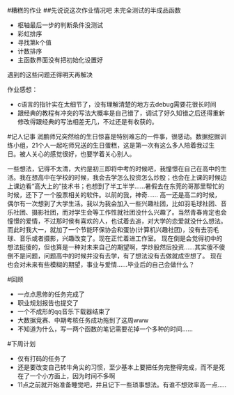 ﻿﻿#糟糕的作业##先说说这次作业情况吧未完全测试的半成品函数+ 枢轴最后一步的判断条件没测试+ 彩虹排序+ 寻找第k个值+ 计数排序+ 主函数界面没有把初始化设置好遇到的这些问题还得明天再解决作业感想：+ c语言的指针实在太细节了，没有理解清楚的地方去debug需要花很长时间+ 跟经典的教程有冲突的写法大概率是自己错了，调试了好久知错之后还得重新修改得跟经典的写法相差无几，不过还是有收获的。#记人记事  润鹏师兄突然给的生日惊喜是特别难忘的一件事，很感动。数据挖掘训练小组，21个人一起吃师兄送的生日蛋糕，这是第一次有这么多人陪着我过生日。被人关心的感觉很好，也要学着关心别人。     一些想法，记得不太清，大约是初三即将中考的时候吧，我憧憬在自己在高中的生活。我在想高中在学校的时候，我会去学怎么投资怎么炒股；也会在上课的时候边上课边看“高大上的”技术书；也想到了半工半学……暑假去在东莞的哥那里帮忙的时候，还下了一个股票相关的软件。以前的我，神奇……    高一还是高二的时候，偶尔有一次想到了大学生活。我以为我会加入一些兴趣社团，比如羽毛球社团、音乐社团、摄影社团，而对学生会等工作性就社团没什么兴趣了。当然青春肯定也会憧憬的爱情，不过那时侯有喜欢的人，也试着去追，对大学的恋爱就没什么想法。而此时我大一，就加了一个节能环保协会和蛋协(计算机兴趣社团)，没有去羽毛球、音乐或者摄影，兴趣改变了。现在正忙着进工作室。    现在倒是会觉得初中的想法挺傻的，但也算是一种对未来自己的期望啊，学炒股然后投资……其实傻不傻倒不是问题，问题高中的时候并没有去学，有了想法没有去做就成空想了。    现在也会对未来有些模糊的期望，事业与爱情……毕业后的自己会做什么？#回顾 + 一点点思修的任务完成了 + 职业规划报告也提交了 + 一个不成形的qq音乐下载器结束了 + 大数据竞赛、中期考核任务成功拖到了这周www + 不知道为什么，写一两个函数的笔记需要花掉一个多种的时间......#下周计划+ 仅有打码的任务了+ 还是要改变自己转牛角尖的习惯，至少基本上要把任务完整得完成，而不是死在了一个小方面上，因为时间不多啊+ 11点之前就开始准备睡觉吧，并且记下一些琐事想法。有谁不想效率高一点.....